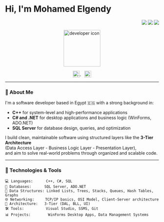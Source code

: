 # Hi, I'm Mohamed Elgendy

<div align="right">
  <img src="https://img.shields.io/badge/C%2B%2B-Expert-blue?style=flat-square&logo=c%2B%2B&logoColor=white" />
  <img src="https://img.shields.io/badge/C%23-Advanced-68217A?style=flat-square&logo=c-sharp&logoColor=white" />
  <img src="https://img.shields.io/badge/SQL-Professional-lightgray?style=flat-square&logo=sqlite&logoColor=blue" />
</div>

<p align="center">
  <img width="120" src="https://cdn-icons-png.flaticon.com/512/2721/2721624.png" alt="developer icon" />
</p>

<p align="center">
  <a href="https://www.linkedin.com/in/mohamed-elgendy-91120a1b6/" target="_blank">
    <img align="center" src="https://cdn.jsdelivr.net/npm/simple-icons@3.0.1/icons/linkedin.svg" alt="linkedin" height="22px" width="22px" />
  </a>
  &nbsp;&nbsp;
  <a href="https://github.com/mo-elgendy2" target="_blank">
    <img align="center" src="https://cdn.jsdelivr.net/npm/simple-icons@3.0.1/icons/github.svg" alt="github" height="22px" width="22px" />
  </a>
</p>

---

### 💼 About Me

I'm a software developer based in Egypt 🇪🇬 with a strong background in:

- **C++** for system-level and high-performance applications  
- **C# and .NET** for desktop applications and business logic (WinForms, ADO.NET)  
- **SQL Server** for database design, queries, and optimization  

I build clean, maintainable software using structured layers like the **3-Tier Architecture**  
(Data Access Layer - Business Logic Layer - Presentation Layer),  
and aim to solve real-world problems through organized and scalable code.

---

### 🧰 Technologies & Tools

```text
💻 Languages:      C++, C#, SQL  
🧠 Databases:      SQL Server, ADO.NET  
🧱 Data Structures: Linked Lists, Trees, Stacks, Queues, Hash Tables, Graphs  
🌐 Networking:     TCP/IP basics, OSI Model, Client-Server architecture  
🧩 Architecture:   3-Tier (DAL, BLL, UI)  
🛠️ Tools:          Visual Studio, SSMS, Git  
📊 Projects:        WinForms Desktop Apps, Data Management Systems  
